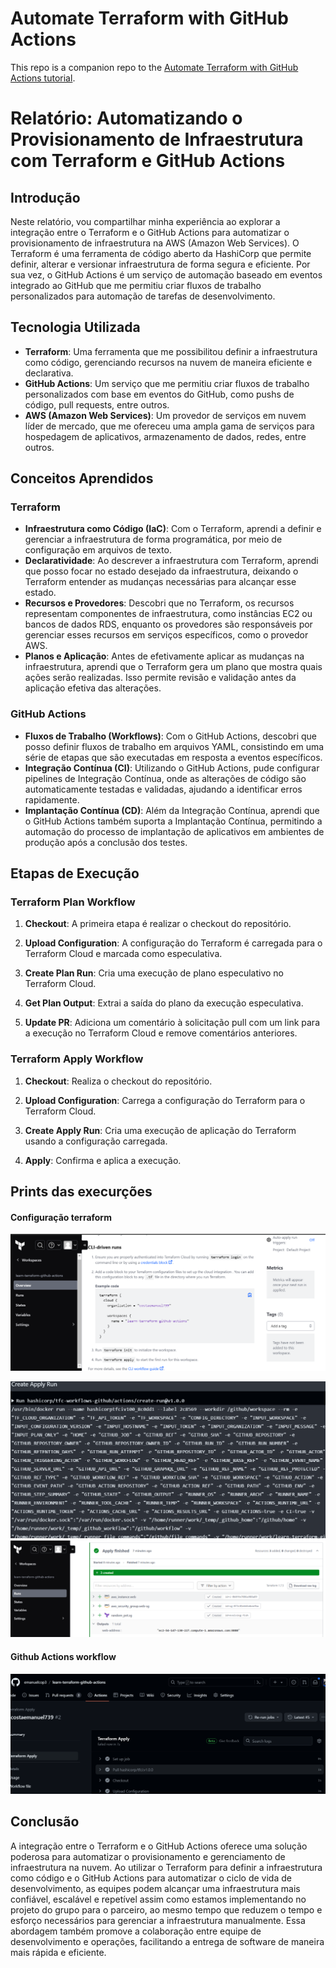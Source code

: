 # Automate Terraform with GitHub Actions

This repo is a companion repo to the [Automate Terraform with GitHub Actions tutorial](https://developer.hashicorp.com/terraform/tutorials/automation/github-actions).


# Relatório: Automatizando o Provisionamento de Infraestrutura com Terraform e GitHub Actions

## Introdução

Neste relatório, vou compartilhar minha experiência ao explorar a integração entre o Terraform e o GitHub Actions para automatizar o provisionamento de infraestrutura na AWS (Amazon Web Services). O Terraform é uma ferramenta de código aberto da HashiCorp que permite definir, alterar e versionar infraestrutura de forma segura e eficiente. Por sua vez, o GitHub Actions é um serviço de automação baseado em eventos integrado ao GitHub que me permitiu criar fluxos de trabalho personalizados para automação de tarefas de desenvolvimento.

## Tecnologia Utilizada

- **Terraform**: Uma ferramenta que me possibilitou definir a infraestrutura como código, gerenciando recursos na nuvem de maneira eficiente e declarativa.
- **GitHub Actions**: Um serviço que me permitiu criar fluxos de trabalho personalizados com base em eventos do GitHub, como pushs de código, pull requests, entre outros.
- **AWS (Amazon Web Services)**: Um provedor de serviços em nuvem líder de mercado, que me ofereceu uma ampla gama de serviços para hospedagem de aplicativos, armazenamento de dados, redes, entre outros.

## Conceitos Aprendidos

### Terraform

- **Infraestrutura como Código (IaC)**: Com o Terraform, aprendi a definir e gerenciar a infraestrutura de forma programática, por meio de configuração em arquivos de texto.
- **Declaratividade**: Ao descrever a infraestrutura com Terraform, aprendi que posso focar no estado desejado da infraestrutura, deixando o Terraform entender as mudanças necessárias para alcançar esse estado.
- **Recursos e Provedores**: Descobri que no Terraform, os recursos representam componentes de infraestrutura, como instâncias EC2 ou bancos de dados RDS, enquanto os provedores são responsáveis por gerenciar esses recursos em serviços específicos, como o provedor AWS.
- **Planos e Aplicação**: Antes de efetivamente aplicar as mudanças na infraestrutura, aprendi que o Terraform gera um plano que mostra quais ações serão realizadas. Isso permite revisão e validação antes da aplicação efetiva das alterações.

### GitHub Actions

- **Fluxos de Trabalho (Workflows)**: Com o GitHub Actions, descobri que posso definir fluxos de trabalho em arquivos YAML, consistindo em uma série de etapas que são executadas em resposta a eventos específicos.
- **Integração Contínua (CI)**: Utilizando o GitHub Actions, pude configurar pipelines de Integração Contínua, onde as alterações de código são automaticamente testadas e validadas, ajudando a identificar erros rapidamente.
- **Implantação Contínua (CD)**: Além da Integração Contínua, aprendi que o GitHub Actions também suporta a Implantação Contínua, permitindo a automação do processo de implantação de aplicativos em ambientes de produção após a conclusão dos testes.

## Etapas de Execução

### Terraform Plan Workflow

1. **Checkout**: A primeira etapa é realizar o checkout do repositório.
  

2. **Upload Configuration**: A configuração do Terraform é carregada para o Terraform Cloud e marcada como especulativa.


3. **Create Plan Run**: Cria uma execução de plano especulativo no Terraform Cloud.


4. **Get Plan Output**: Extrai a saída do plano da execução especulativa.


5. **Update PR**: Adiciona um comentário à solicitação pull com um link para a execução no Terraform Cloud e remove comentários anteriores.


### Terraform Apply Workflow

1. **Checkout**: Realiza o checkout do repositório.
  

2. **Upload Configuration**: Carrega a configuração do Terraform para o Terraform Cloud.


3. **Create Apply Run**: Cria uma execução de aplicação do Terraform usando a configuração carregada.
  

4. **Apply**: Confirma e aplica a execução.
  
 ## Prints das execurções 
#### Configuração terraform
 <img src="./assets/configtyp.png"> </img>

 <img src="./assets/Applypng.png"> </img>
  <img src="./assets/Terra.png"> </img>
 #### Github Actions workflow
  <img src="./assets/apply.png"> </img>

## Conclusão 

A integração entre o Terraform e o GitHub Actions oferece uma solução poderosa para automatizar o provisionamento e gerenciamento de infraestrutura na nuvem. Ao utilizar o Terraform para definir a infraestrutura como código e o GitHub Actions para automatizar o ciclo de vida de desenvolvimento, as equipes podem alcançar uma infraestrutura mais confiável, escalável e repetível assim como estamos implementando no projeto do grupo para o parceiro, ao mesmo tempo que reduzem o tempo e esforço necessários para gerenciar a infraestrutura manualmente. Essa abordagem também promove a colaboração entre equipe de desenvolvimento e operações, facilitando a entrega de software de maneira mais rápida e eficiente.
